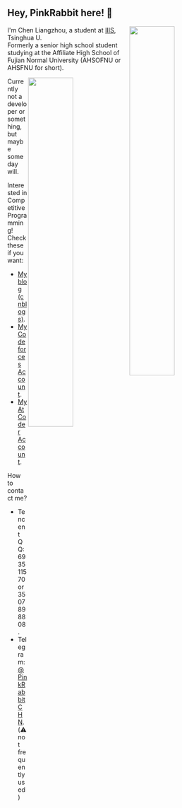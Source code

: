 ## Hey, PinkRabbit here! :rabbit:

<img style="width: 45%" align="right" src="https://github-readme-stats.vercel.app/api?username=GitPinkRabbit&theme=dark&show_icons=true" />

I'm Chen Liangzhou, a student at [IIIS](https://iiis.tsinghua.edu.cn/), Tsinghua U.  
Formerly a senior high school student studying at the Affiliate High School of Fujian Normal University (AHSOFNU or AHSFNU for short).

<img style="width: 45%" align="right" src="https://github-readme-stats.vercel.app/api/top-langs/?username=GitPinkRabbit&layout=compact" />

Currently not a developer or something, but maybe someday will.

Interested in Competitive Programming! Check these if you want:

- [My blog (cnblogs)](https://www.cnblogs.com/PinkRabbit/).
- [My Codeforces Account](https://codeforces.com/profile/PinkRabbit).
- [My AtCoder Account](https://atcoder.jp/users/PinkRabbit).

How to contact me?

- Tencent QQ: 693511570 or 3507898808.
- Telegram: [@PinkRabbitCHN](https://t.me/PinkRabbitCHN). (:warning: not frequently used)
